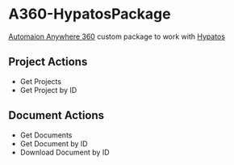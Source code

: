 # A360-HypatosPackage
 [Automaion Anywhere 360](https://www.automationanywhere.com/products/automation-360) custom package to work with [Hypatos](https://www.hypatos.ai/)
 
 ## Project Actions
 - Get Projects
 - Get Project by ID
 
 ## Document Actions
 - Get Documents
 - Get Document by ID
 - Download Document by ID
